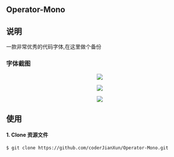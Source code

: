 
##  Operator-Mono

## 说明
一款非常优秀的代码字体,在这里做个备份


### 字体截图

<p align="center"><img src="http://i1.piimg.com/1949/02fd1e93eb33b638.png"></p>
<p align="center"><img src="http://i1.piimg.com/1949/42fd9f0feb547d6b.png"></p>
<p align="center"><img src="http://i1.piimg.com/1949/7cef3db7aaf858d7.png"></p>

## 使用

#### 1. Clone 资源文件


    $ git clone https://github.com/coderJianXun/Operator-Mono.git




